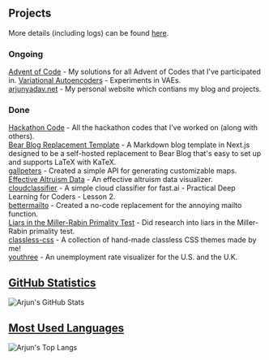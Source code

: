 ## Projects
More details (including logs) can be found [here](https://arjunyadav.net/projects).

### Ongoing
[Advent of Code](https://github.com/y-arjun-y/aoc) - My solutions for all Advent of Codes that I've participated in.
[Variational Autoencoders](https://github.com/y-arjun-y/variational-autoencoders) - Experiments in VAEs.  
[arjunyadav.net](https://github.com/y-arjun-y/arjunyadav) - My personal website which contians my blog and projects.  

### Done
[Hackathon Code](https://github.com/y-arjun-y/hackathon-code) - All the hackathon codes that I've worked on (along with others).  
[Bear Blog Replacement Template](https://github.com/y-arjun-y/bear-blog-replacement-template) - A Markdown blog template in Next.js designed to be a self-hosted replacement to Bear Blog that's easy to set up and supports LaTeX with KaTeX.   
[gallpeters](https://github.com/y-arjun-y/gallpeters) - Created a simple API for generating customizable maps.  
[Effective Altruism Data](https://github.com/hamishhuggard/ea_data_viz) - An effective altruism data visualizer.  
[cloudclassifier](https://github.com/y-arjun-y/cloudclassifier) - A simple cloud classifier for fast.ai - Practical Deep Learning for Coders - Lesson 2.  
[bettermailto](https://github.com/bettermailto/bettermailto) - Created a no-code replacement for the annoying mailto function.  
[Liars in the Miller-Rabin Primality Test](https://github.com/y-arjun-y/liars-miller-rabin) - Did research into liars in the Miller-Rabin primality test.  
[classless-css](https://github.com/y-arjun-y/classless-css) - A collection of hand-made classless CSS themes made by me!  
[youthree](https://github.com/y-arjun-y/youthree) - An unemployment rate visualizer for the U.S. and the U.K. 

## [GitHub Statistics](https://github.com/anuraghazra/github-readme-stats)
![Arjun's GitHub Stats](https://github-readme-stats.vercel.app/api?username=y-arjun-y&count_private=true&theme=shadow_blue)

## [Most Used Languages](https://github.com/anuraghazra/github-readme-stats)
![Arjun's Top Langs](https://github-readme-stats.vercel.app/api/top-langs/?username=y-arjun-y&theme=shadow_blue)
